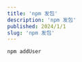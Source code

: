 ```yaml
---
title: 'npm 发包'
description: 'npm 发包'
published: 2024/1/1
slug: 'npm 发包'
---
```


```bash
npm addUser
```
